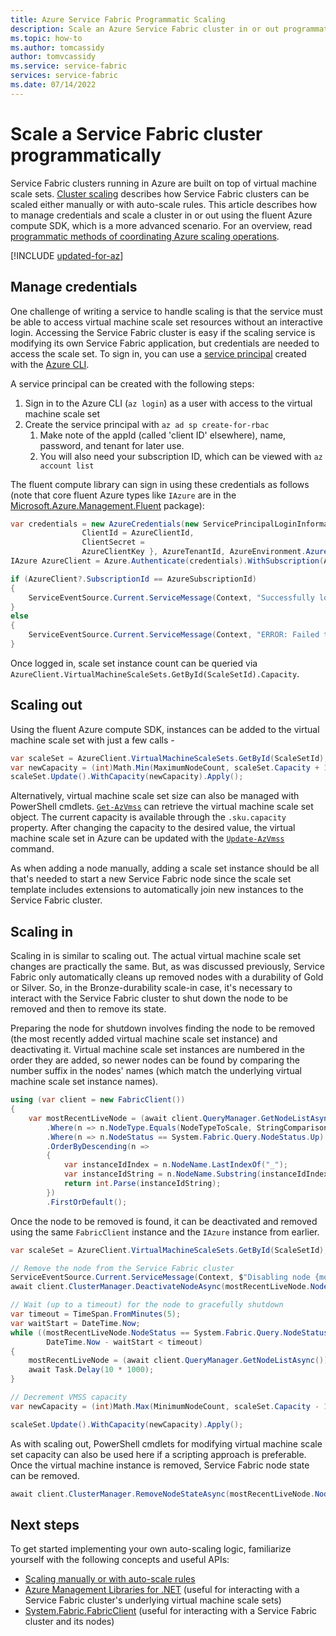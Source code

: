 ```yaml
---
title: Azure Service Fabric Programmatic Scaling 
description: Scale an Azure Service Fabric cluster in or out programmatically, according to custom triggers
ms.topic: how-to
ms.author: tomcassidy
author: tomvcassidy
ms.service: service-fabric
services: service-fabric
ms.date: 07/14/2022
---
```


# Scale a Service Fabric cluster programmatically 

Service Fabric clusters running in Azure are built on top of virtual machine scale sets.  [Cluster scaling](./service-fabric-cluster-scale-in-out.md) describes how Service Fabric clusters can be scaled either manually or with auto-scale rules. This article describes how to manage credentials and scale a cluster in or out using the fluent Azure compute SDK, which is a more advanced scenario. For an overview, read [programmatic methods of coordinating Azure scaling operations](service-fabric-cluster-scaling.md#programmatic-scaling). 


[!INCLUDE [updated-for-az](../../includes/updated-for-az.md)]

## Manage credentials
One challenge of writing a service to handle scaling is that the service must be able to access virtual machine scale set resources without an interactive login. Accessing the Service Fabric cluster is easy if the scaling service is modifying its own Service Fabric application, but credentials are needed to access the scale set. To sign in, you can use a [service principal](/cli/azure/create-an-azure-service-principal-azure-cli) created with the [Azure CLI](https://github.com/azure/azure-cli).

A service principal can be created with the following steps:

1. Sign in to the Azure CLI (`az login`) as a user with access to the virtual machine scale set
2. Create the service principal with `az ad sp create-for-rbac`
	1. Make note of the appId (called 'client ID' elsewhere), name, password, and tenant for later use.
	2. You will also need your subscription ID, which can be viewed with `az account list`

The fluent compute library can sign in using these credentials as follows (note that core fluent Azure types like `IAzure` are in the [Microsoft.Azure.Management.Fluent](https://www.nuget.org/packages/Microsoft.Azure.Management.Fluent/) package):

```csharp
var credentials = new AzureCredentials(new ServicePrincipalLoginInformation {
                ClientId = AzureClientId,
                ClientSecret = 
                AzureClientKey }, AzureTenantId, AzureEnvironment.AzureGlobalCloud);
IAzure AzureClient = Azure.Authenticate(credentials).WithSubscription(AzureSubscriptionId);

if (AzureClient?.SubscriptionId == AzureSubscriptionId)
{
    ServiceEventSource.Current.ServiceMessage(Context, "Successfully logged into Azure");
}
else
{
    ServiceEventSource.Current.ServiceMessage(Context, "ERROR: Failed to login to Azure");
}
```

Once logged in, scale set instance count can be queried via `AzureClient.VirtualMachineScaleSets.GetById(ScaleSetId).Capacity`.

## Scaling out
Using the fluent Azure compute SDK, instances can be added to the virtual machine scale set with just a few calls -

```csharp
var scaleSet = AzureClient.VirtualMachineScaleSets.GetById(ScaleSetId);
var newCapacity = (int)Math.Min(MaximumNodeCount, scaleSet.Capacity + 1);
scaleSet.Update().WithCapacity(newCapacity).Apply(); 
``` 

Alternatively, virtual machine scale set size can also be managed with PowerShell cmdlets. [`Get-AzVmss`](/powershell/module/az.compute/get-azvmss) can retrieve the virtual machine scale set object. The current capacity is available through the `.sku.capacity` property. After changing the capacity to the desired value, the virtual machine scale set in Azure can be updated with the [`Update-AzVmss`](/powershell/module/az.compute/update-azvmss) command.

As when adding a node manually, adding a scale set instance should be all that's needed to start a new Service Fabric node since the scale set template includes extensions to automatically join new instances to the Service Fabric cluster. 

## Scaling in

Scaling in is similar to scaling out. The actual virtual machine scale set changes are practically the same. But, as was discussed previously, Service Fabric only automatically cleans up removed nodes with a durability of Gold or Silver. So, in the Bronze-durability scale-in case, it's necessary to interact with the Service Fabric cluster to shut down the node to be removed and then to remove its state.

Preparing the node for shutdown involves finding the node to be removed (the most recently added virtual machine scale set instance) and deactivating it. Virtual machine scale set instances are numbered in the order they are added, so newer nodes can be found by comparing the number suffix in the nodes' names (which match the underlying virtual machine scale set instance names). 

```csharp
using (var client = new FabricClient())
{
	var mostRecentLiveNode = (await client.QueryManager.GetNodeListAsync())
	    .Where(n => n.NodeType.Equals(NodeTypeToScale, StringComparison.OrdinalIgnoreCase))
	    .Where(n => n.NodeStatus == System.Fabric.Query.NodeStatus.Up)
        .OrderByDescending(n =>
        {
            var instanceIdIndex = n.NodeName.LastIndexOf("_");
            var instanceIdString = n.NodeName.Substring(instanceIdIndex + 1);
            return int.Parse(instanceIdString);
        })
	    .FirstOrDefault();
```

Once the node to be removed is found, it can be deactivated and removed using the same `FabricClient` instance and the `IAzure` instance from earlier.

```csharp
var scaleSet = AzureClient.VirtualMachineScaleSets.GetById(ScaleSetId);

// Remove the node from the Service Fabric cluster
ServiceEventSource.Current.ServiceMessage(Context, $"Disabling node {mostRecentLiveNode.NodeName}");
await client.ClusterManager.DeactivateNodeAsync(mostRecentLiveNode.NodeName, NodeDeactivationIntent.RemoveNode);

// Wait (up to a timeout) for the node to gracefully shutdown
var timeout = TimeSpan.FromMinutes(5);
var waitStart = DateTime.Now;
while ((mostRecentLiveNode.NodeStatus == System.Fabric.Query.NodeStatus.Up || mostRecentLiveNode.NodeStatus == System.Fabric.Query.NodeStatus.Disabling) &&
        DateTime.Now - waitStart < timeout)
{
    mostRecentLiveNode = (await client.QueryManager.GetNodeListAsync()).FirstOrDefault(n => n.NodeName == mostRecentLiveNode.NodeName);
    await Task.Delay(10 * 1000);
}

// Decrement VMSS capacity
var newCapacity = (int)Math.Max(MinimumNodeCount, scaleSet.Capacity - 1); // Check min count 

scaleSet.Update().WithCapacity(newCapacity).Apply(); 
```

As with scaling out, PowerShell cmdlets for modifying virtual machine scale set capacity can also be used here if a scripting approach is preferable. Once the virtual machine instance is removed, Service Fabric node state can be removed.

```csharp
await client.ClusterManager.RemoveNodeStateAsync(mostRecentLiveNode.NodeName);
```

## Next steps

To get started implementing your own auto-scaling logic, familiarize yourself with the following concepts and useful APIs:

- [Scaling manually or with auto-scale rules](./service-fabric-cluster-scale-in-out.md)
- [Azure Management Libraries for .NET](https://github.com/Azure/azure-libraries-for-net) (useful for interacting with a Service Fabric cluster's underlying virtual machine scale sets)
- [System.Fabric.FabricClient](/dotnet/api/system.fabric.fabricclient) (useful for interacting with a Service Fabric cluster and its nodes)
